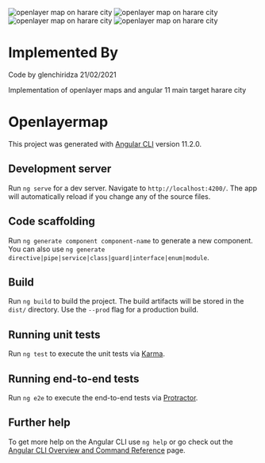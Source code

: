 
![openlayer map on harare city](https://github.com/glenchiridza/openlayer_angular11/edit/master/open_images/1.png)
![openlayer map on harare city](https://github.com/glenchiridza/openlayer_angular11/edit/master/open_images/2.png)
![openlayer map on harare city](https://github.com/glenchiridza/openlayer_angular11/edit/master/open_images/3.png)
![openlayer map on harare city](https://github.com/glenchiridza/openlayer_angular11/edit/master/open_images/4.png)
# Implemented By
Code by glenchiridza 21/02/2021

Implementation of openlayer maps and angular 11 
main target harare city

# Openlayermap

This project was generated with [Angular CLI](https://github.com/angular/angular-cli) version 11.2.0.

## Development server

Run `ng serve` for a dev server. Navigate to `http://localhost:4200/`. The app will automatically reload if you change any of the source files.

## Code scaffolding

Run `ng generate component component-name` to generate a new component. You can also use `ng generate directive|pipe|service|class|guard|interface|enum|module`.

## Build

Run `ng build` to build the project. The build artifacts will be stored in the `dist/` directory. Use the `--prod` flag for a production build.

## Running unit tests

Run `ng test` to execute the unit tests via [Karma](https://karma-runner.github.io).

## Running end-to-end tests

Run `ng e2e` to execute the end-to-end tests via [Protractor](http://www.protractortest.org/).

## Further help

To get more help on the Angular CLI use `ng help` or go check out the [Angular CLI Overview and Command Reference](https://angular.io/cli) page.


